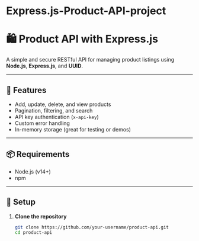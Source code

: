 # Express.js-Product-API-project
# 🛍️ Product API with Express.js

A simple and secure RESTful API for managing product listings using **Node.js**, **Express.js**, and **UUID**.

---

## 🚀 Features

- Add, update, delete, and view products
- Pagination, filtering, and search
- API key authentication (`x-api-key`)
- Custom error handling
- In-memory storage (great for testing or demos)

---

## 📦 Requirements

- Node.js (v14+)
- npm

---

## 📁 Setup

1. **Clone the repository**
   ```bash
   git clone https://github.com/your-username/product-api.git
   cd product-api
